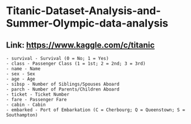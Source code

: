 # Titanic-Dataset-Analysis-and-Summer-Olympic-data-analysis

## Link: https://www.kaggle.com/c/titanic

    - survival - Survival (0 = No; 1 = Yes)
    - class - Passenger Class (1 = 1st; 2 = 2nd; 3 = 3rd)
    - name - Name
    - sex - Sex
    - age - Age
    - sibsp - Number of Siblings/Spouses Aboard
    - parch - Number of Parents/Children Aboard
    - ticket - Ticket Number
    - fare - Passenger Fare
    - cabin - Cabin
    - embarked - Port of Embarkation (C = Cherbourg; Q = Queenstown; S = Southampton)
